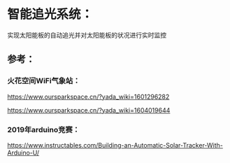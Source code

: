 # **智能追光系统**：

实现太阳能板的自动追光并对太阳能板的状况进行实时监控

## 参考：

### 火花空间WiFi气象站：

https://www.oursparkspace.cn/?yada_wiki=1601296282

https://www.oursparkspace.cn/?yada_wiki=1604019644

### 2019年arduino竞赛：

https://www.instructables.com/Building-an-Automatic-Solar-Tracker-With-Arduino-U/